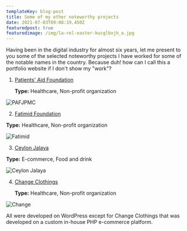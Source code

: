 ```yaml
---
templateKey: blog-post
title: Some of my other noteworthy projects
date: 2021-07-03T09:08:19.450Z
featuredpost: true
featuredimage: /img/la-rel-easter-kucglbxjh_o.jpg
---
```

Having been in the digital industry for almost six years, let me present to you some of the selected noteworthy projects I have worked for some of the notable names in the country. Because duh! how can I call this a portfolio website if I don't show my "work"?

1. [Patients' Aid Foundation](https://pafjpmc.org/)

   **Type:** Healthcare, Non-profit organization

![PAFJPMC](/img/paf.png "Patients' Aid Foundation")

2. [Fatimid Foundation](https://fatimid.org)

**Type:** Healthcare, Non-profit organization

![Fatimid](/img/fatimid.png "Fatimid Foundation")

3. [Ceylon Jalaya](https://ceylonjalaya.com/)

**Type:** E-commerce, Food and drink

![Ceylon Jalaya](/img/ceylon-jalaya.png "Ceylon Jalaya")

4. [Change Clothings](https://changeclothings.com.pk/)

   **Type:** Healthcare, Non-profit organization

![Change](/img/change.png "Change Clothings")

All were developed on WordPress except for Change Clothings that was developed on a custom in-house PHP e-commerce platform.